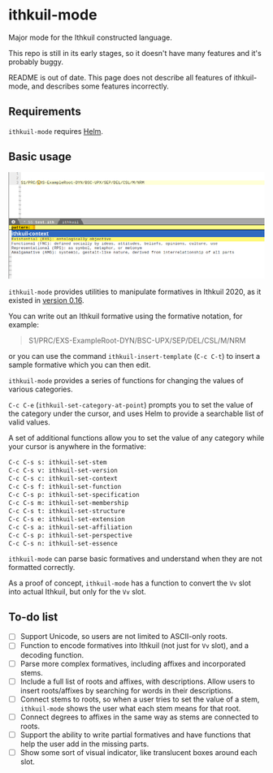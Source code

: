 # ithkuil-mode
Major mode for the Ithkuil constructed language.

This repo is still in its early stages, so it doesn't have many features and it's probably buggy.

README is out of date. This page does not describe all features of ithkuil-mode, and describes some features incorrectly.

## Requirements

`ithkuil-mode` requires [Helm](https://emacs-helm.github.io/helm/).

## Basic usage

<img src="/assets/ithkuil-mode-screenshot.png" />

`ithkuil-mode` provides utilities to manipulate formatives in Ithkuil 2020, as it existed in [version 0.16](http://www.ithkuil.net/morpho-phonology_v_0_16.pdf).

You can write out an Ithkuil formative using the formative notation, for example:

> S1/PRC/EXS-ExampleRoot-DYN/BSC-UPX/SEP/DEL/CSL/M/NRM

or you can use the command `ithkuil-insert-template` (`C-c C-t`) to insert a sample formative which you can then edit.

`ithkuil-mode` provides a series of functions for changing the values of various categories.

`C-c C-e` (`ithkuil-set-category-at-point`) prompts you to set the value of the category under the cursor, and uses Helm to provide a searchable list of valid values.

A set of additional functions allow you to set the value of any category while your cursor is anywhere in the formative:

    C-c C-s s: ithkuil-set-stem
    C-c C-s v: ithkuil-set-version
    C-c C-s c: ithkuil-set-context
    C-c C-s f: ithkuil-set-function
    C-c C-s p: ithkuil-set-specification
    C-c C-s m: ithkuil-set-membership
    C-c C-s t: ithkuil-set-structure
    C-c C-s e: ithkuil-set-extension
    C-c C-s a: ithkuil-set-affiliation
    C-c C-s p: ithkuil-set-perspective
    C-c C-s n: ithkuil-set-essence

`ithkuil-mode` can parse basic formatives and understand when they are not formatted correctly.

As a proof of concept, `ithkuil-mode` has a function to convert the `Vv` slot into actual Ithkuil, but only for the `Vv` slot.

## To-do list

- [ ] Support Unicode, so users are not limited to ASCII-only roots.
- [ ] Function to encode formatives into Ithkuil (not just for `Vv` slot), and a decoding function.
- [ ] Parse more complex formatives, including affixes and incorporated stems.
- [ ] Include a full list of roots and affixes, with descriptions. Allow users to insert roots/affixes by searching for words in their descriptions.
- [ ] Connect stems to roots, so when a user tries to set the value of a stem, `ithkuil-mode` shows the user what each stem means for that root.
- [ ] Connect degrees to affixes in the same way as stems are connected to roots.
- [ ] Support the ability to write partial formatives and have functions that help the user add in the missing parts.
- [ ] Show some sort of visual indicator, like translucent boxes around each slot.
